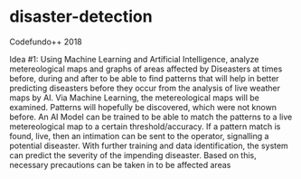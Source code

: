 # disaster-detection
Codefundo++ 2018

Idea #1: Using Machine Learning and Artificial Intelligence, analyze metereological maps and graphs of areas affected by Diseasters at times before, during and after to be able to find patterns that will help in better predicting diseasters before they occur from the analysis of live weather maps by AI. 
Via Machine Learning, the metereological maps will be examined. Patterns will hopefully be discovered, which were not known before. An AI Model can be trained to be able to match the patterns to a live metereological map to a certain threshold/accuracy. If a pattern match is found, live, then an intimation can be sent to the operator, signalling a potential diseaster. With further training and data identification, the system can predict the severity of the impending diseaster. Based on this, necessary precautions can be taken in to be affected areas
